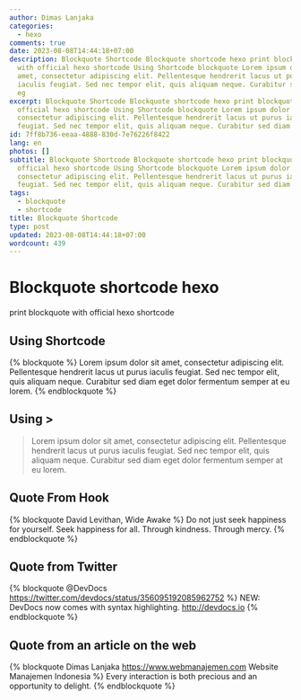 ```yaml
---
author: Dimas Lanjaka
categories:
  - hexo
comments: true
date: 2023-08-08T14:44:18+07:00
description: Blockquote Shortcode Blockquote shortcode hexo print blockquote
  with official hexo shortcode Using Shortcode blockquote Lorem ipsum dolor sit
  amet, consectetur adipiscing elit. Pellentesque hendrerit lacus ut purus
  iaculis feugiat. Sed nec tempor elit, quis aliquam neque. Curabitur sed diam
  eg
excerpt: Blockquote Shortcode Blockquote shortcode hexo print blockquote with
  official hexo shortcode Using Shortcode blockquote Lorem ipsum dolor sit amet,
  consectetur adipiscing elit. Pellentesque hendrerit lacus ut purus iaculis
  feugiat. Sed nec tempor elit, quis aliquam neque. Curabitur sed diam eg
id: 7ff8b736-eeaa-4888-830d-7e76226f8422
lang: en
photos: []
subtitle: Blockquote Shortcode Blockquote shortcode hexo print blockquote with
  official hexo shortcode Using Shortcode blockquote Lorem ipsum dolor sit amet,
  consectetur adipiscing elit. Pellentesque hendrerit lacus ut purus iaculis
  feugiat. Sed nec tempor elit, quis aliquam neque. Curabitur sed diam eg
tags:
  - blockquote
  - shortcode
title: Blockquote Shortcode
type: post
updated: 2023-08-08T14:44:18+07:00
wordcount: 439
---
```


# Blockquote shortcode hexo
print blockquote with official hexo shortcode

## Using Shortcode
{% blockquote %}
Lorem ipsum dolor sit amet, consectetur adipiscing elit. Pellentesque hendrerit lacus ut purus iaculis feugiat. Sed nec tempor elit, quis aliquam neque. Curabitur sed diam eget dolor fermentum semper at eu lorem.
{% endblockquote %}

## Using >
> Lorem ipsum dolor sit amet, consectetur adipiscing elit. Pellentesque hendrerit lacus ut purus iaculis feugiat. Sed nec tempor elit, quis aliquam neque. Curabitur sed diam eget dolor fermentum semper at eu lorem.

## Quote From Hook
{% blockquote David Levithan, Wide Awake %}
Do not just seek happiness for yourself. Seek happiness for all. Through kindness. Through mercy.
{% endblockquote %}

## Quote from Twitter
{% blockquote @DevDocs https://twitter.com/devdocs/status/356095192085962752 %}
NEW: DevDocs now comes with syntax highlighting. http://devdocs.io
{% endblockquote %}

## Quote from an article on the web
{% blockquote Dimas Lanjaka https://www.webmanajemen.com Website Manajemen Indonesia %}
Every interaction is both precious and an opportunity to delight.
{% endblockquote %}